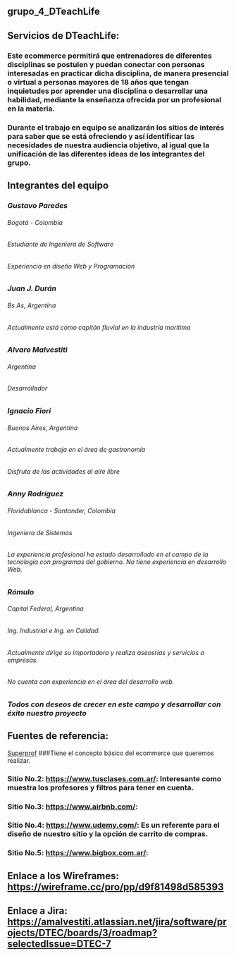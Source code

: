## grupo_4_DTeachLife
## Servicios de DTeachLife:
### Este ecommerce permitirá que entrenadores de diferentes disciplinas se postulen y puedan conectar con personas interesadas en practicar dicha disciplina, de manera presencial o virtual a personas mayores de 18 años que tengan inquietudes por aprender una disciplina o desarrollar una habilidad, mediante la enseñanza ofrecida por un profesional en la materia. 
### Durante el trabajo en equipo se analizarán los sitios de interés para saber que se está ofreciendo y así identificar las necesidades de nuestra audiencia objetivo, al igual que la unificación de las diferentes ideas de los integrantes del grupo.
##	Integrantes del equipo
### *Gustavo Paredes*
###### Bogotá - Colombia
###### Estudiante de Ingeniera de Software
###### Experiencia en diseño Web y Programación
### *Juan J. Durán*
###### Bs As, Argentina
###### Actualmente está como capitán fluvial en la industría marítima
### *Alvaro Malvestiti*
###### Argentina
###### Desarrollador
### *Ignacio Fiori*
###### Buenos Aires, Argentina
###### Actualmente trabaja en el área de gastronomía
###### Disfruta de las actividades al aire libre
### *Anny Rodríguez*
###### Floridablanca - Santander, Colombia
###### Ingeniera de Sistemas
###### La experiencia profesional ha estado desarrollado en el campo de la tecnología con programas del gobierno.  No tiene experiencia en desarrollo Web.
### *Rómulo*
###### Capital Federal, Argentina
###### Ing. Industrial e Ing. en Calidad.
###### Actualmente dirige su importadora y realiza aseosrías y servicios a empresas.
###### No cuenta con experiencia en el área del desarrollo web. 
### *Todos con deseos de crecer en este campo y desarrollar con éxito nuestro proyecto*
## Fuentes de referencia:
[Superprof](https://www.superprof.com/)
###Tiene el concepto básico del ecommerce que queremos realizar.
### Sitio No.2: https://www.tusclases.com.ar/: Interesante como muestra los profesores y filtros para tener en cuenta.
### Sitio No.3: https://www.airbnb.com/: 
### Sitio No.4: https://www.udemy.com/: Es un referente para el diseño de nuestro sitio y la opción de carrito de compras.
### Sitio No.5: https://www.bigbox.com.ar/:
## Enlace a los Wireframes: https://wireframe.cc/pro/pp/d9f81498d585393
## Enlace a Jira: https://amalvestiti.atlassian.net/jira/software/projects/DTEC/boards/3/roadmap?selectedIssue=DTEC-7
